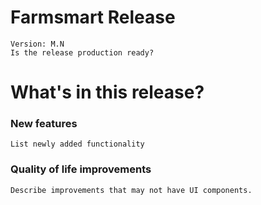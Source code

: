 # Farmsmart Release
```
Version: M.N
Is the release production ready?
```

# What's in this release?

### New features

```
List newly added functionality
```
### Quality of life improvements
```
Describe improvements that may not have UI components.
```
